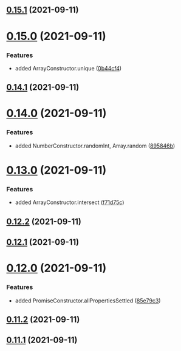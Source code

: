 ## [0.15.1](https://github.com/GiovanniCardamone/polyfull/compare/v0.15.0...v0.15.1) (2021-09-11)



# [0.15.0](https://github.com/GiovanniCardamone/polyfull/compare/v0.14.1...v0.15.0) (2021-09-11)


### Features

* added ArrayConstructor.unique ([0b44cf4](https://github.com/GiovanniCardamone/polyfull/commit/0b44cf45a1509e1a6a554dcf001c028c8e2b9e27))



## [0.14.1](https://github.com/GiovanniCardamone/polyfull/compare/v0.14.0...v0.14.1) (2021-09-11)



# [0.14.0](https://github.com/GiovanniCardamone/polyfull/compare/v0.13.0...v0.14.0) (2021-09-11)


### Features

* added NumberConstructor.randomInt, Array.random ([895846b](https://github.com/GiovanniCardamone/polyfull/commit/895846bf9385dce43f039a28573893df46e7f3c9))



# [0.13.0](https://github.com/GiovanniCardamone/polyfull/compare/v0.12.2...v0.13.0) (2021-09-11)


### Features

* added ArrayConstructor.intersect ([f71d75c](https://github.com/GiovanniCardamone/polyfull/commit/f71d75cdffbad52762289ccd77a68158c56c084a))



## [0.12.2](https://github.com/GiovanniCardamone/polyfull/compare/v0.12.1...v0.12.2) (2021-09-11)



## [0.12.1](https://github.com/GiovanniCardamone/polyfull/compare/v0.12.0...v0.12.1) (2021-09-11)



# [0.12.0](https://github.com/GiovanniCardamone/polyfull/compare/v0.11.2...v0.12.0) (2021-09-11)


### Features

* added PromiseConstructor.allPropertiesSettled ([85e79c3](https://github.com/GiovanniCardamone/polyfull/commit/85e79c3d5ca76dacf578b977f0bef886d66091e8))



## [0.11.2](https://github.com/GiovanniCardamone/polyfull/compare/v0.11.1...v0.11.2) (2021-09-11)



## [0.11.1](https://github.com/GiovanniCardamone/polyfull/compare/v0.11.0...v0.11.1) (2021-09-11)



